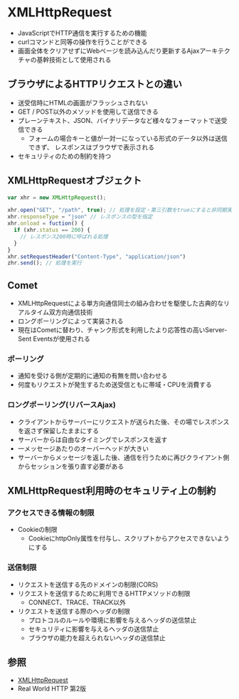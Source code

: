 # XMLHttpRequest
- JavaScriptでHTTP通信を実行するための機能
- curlコマンドと同等の操作を行うことができる
- 画面全体をクリアせずにWebページを読み込んだり更新するAjaxアーキテクチャの基幹技術として使用される

## ブラウザによるHTTPリクエストとの違い
- 送受信時にHTMLの画面がフラッシュされない
- GET / POST以外のメソッドを使用して送信できる
- プレーンテキスト、JSON、バイナリデータなど様々なフォーマットで送受信できる
  - フォームの場合キーと値が一対一になっている形式のデータ以外は送信できず、
    レスポンスはブラウザで表示される
- セキュリティのための制約を持つ

## XMLHttpRequestオブジェクト

```js
var xhr = new XMLHttpRequest();

xhr.open("GET", "/path", true); // 処理を設定・第三引数をtrueにすると非同期実行
xhr.responseType = "json" // レスポンスの型を指定
xhr.onload = fuction() {
  if (xhr.status == 200) {
    // レスポンス200時に呼ばれる処理
  }
}
xhr.setRequestHeader("Content-Type", "application/json")
zhr.send(); // 処理を実行
```

## Comet
- XMLHttpRequestによる単方向通信同士の組み合わせを駆使した古典的なリアルタイム双方向通信技術
- ロングポーリングによって実装される
- 現在はCometに替わり、チャンク形式を利用したより応答性の高いServer-Sent Eventsが使用される

### ポーリング
- 通知を受ける側が定期的に通知の有無を問い合わせる
- 何度もリクエストが発生するため送受信ともに帯域・CPUを消費する

### ロングポーリング(リバースAjax)
- クライアントからサーバーにリクエストが送られた後、その場でレスポンスを返さず保留したままにする
- サーバーからは自由なタイミングでレスポンスを返す
- 一メッセージあたりのオーバーヘッドが大きい
- サーバーからメッセージを返した後、通信を行うために再びクライアント側からセッションを張り直す必要がある

## XMLHttpRequest利用時のセキュリティ上の制約
### アクセスできる情報の制限
- Cookieの制限
  - CookieにhttpOnly属性を付与し、スクリプトからアクセスできないようにする

### 送信制限
- リクエストを送信する先のドメインの制限(CORS)
- リクエストを送信するために利用できるHTTPメソッドの制限
  - CONNECT、TRACE、TRACK以外
- リクエストを送信する際のヘッダの制限
  - プロトコルのルールや環境に影響を与えるヘッダの送信禁止
  - セキュリティに影響を与えるヘッダの送信禁止
  - ブラウザの能力を超えられないヘッダの送信禁止

## 参照
- [XMLHttpRequest](https://developer.mozilla.org/ja/docs/Web/API/XMLHttpRequest)
- Real World HTTP 第2版
